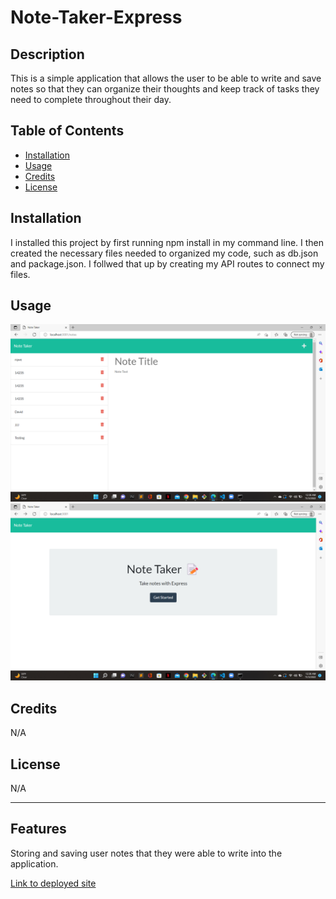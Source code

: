 # Note-Taker-Express


## Description

This is a simple application that allows the user to be able to write and save notes so that they can organize their thoughts and keep track of tasks they need to complete throughout their day.

## Table of Contents


- [Installation](#installation)
- [Usage](#usage)
- [Credits](#credits)
- [License](#license)

## Installation

I installed this project by first running npm install in my command line. I then created the necessary files needed to organized my code, such as db.json and package.json. I follwed that up by creating my API routes to connect my files.
## Usage

![Shot 1](/images/Screenshot%20(76).png)
![shot 2](/images/Screenshot%20(77).png)

## Credits

N/A

## License

N/A

---


## Features

Storing and saving user notes that they were able to write into the application.

[Link to deployed site]()
